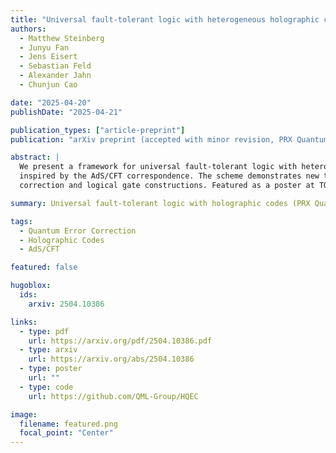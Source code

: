 ```yaml
---
title: "Universal fault-tolerant logic with heterogeneous holographic codes"
authors:
  - Matthew Steinberg
  - Junyu Fan
  - Jens Eisert
  - Sebastian Feld
  - Alexander Jahn
  - Chunjun Cao

date: "2025-04-20"
publishDate: "2025-04-21"

publication_types: ["article-preprint"]
publication: "arXiv preprint (accepted with minor revision, PRX Quantum)"

abstract: |
  We present a framework for universal fault-tolerant logic with heterogeneous holographic codes,
  inspired by the AdS/CFT correspondence. The scheme demonstrates new thresholds for quantum error
  correction and logical gate constructions. Featured as a poster at TQC 2025.

summary: Universal fault-tolerant logic with holographic codes (PRX Quantum, 2025).

tags: 
  - Quantum Error Correction
  - Holographic Codes
  - AdS/CFT

featured: false

hugoblox:
  ids:
    arxiv: 2504.10386

links:
  - type: pdf
    url: https://arxiv.org/pdf/2504.10386.pdf
  - type: arxiv
    url: https://arxiv.org/abs/2504.10386
  - type: poster
    url: ""
  - type: code
    url: https://github.com/QML-Group/HQEC

image:
  filename: featured.png
  focal_point: "Center"
---
```

